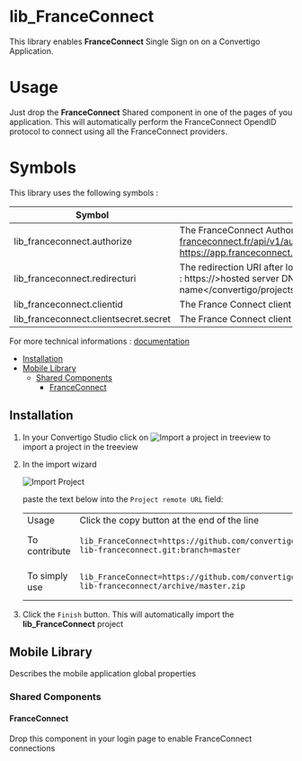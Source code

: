


# lib_FranceConnect

This library enables **FranceConnect** Single Sign on on a Convertigo Application. 

# Usage

Just drop the **FranceConnect** Shared component in one of the pages of you application. This will automatically perform the FranceConnect OpendID protocol to connect using all the FranceConnect providers.

# Symbols

This library uses the following symbols :


| Symbol                            		| Usage    		| Default Value|
| --------------------------------------| ------------- |---------------|
| lib_franceconnect.authorize 			| The FranceConnect Authorize Url. Can be https://fcp.integ01.dev-franceconnect.fr/api/v1/authorize for integration environment or https://app.franceconnect.gouv.fr/api/v1/authorize for production		| https://app.franceconnect.gouv.fr/api/v1/authorize  |
| lib_franceconnect.redirecturi   		| The redirection URI after login. Must relect the hosted application in the form : https://&gt;hosted server DNS name&lt;/convertigo/projects/lib_FranceConnect/getTokenFranceConnect.html	 | https://pedro.convertigo.net/convertigo/projects/lib_FranceConnect/getTokenFranceConnect.html |
| lib_franceconnect.clientid   			| The France Connect client id	 | 211286433e39cce01db448d80181bdfd005554b19cd51b3fe7943f6b3b86ab6e |
| lib_franceconnect.clientsecret.secret 	| The France Connect client secret	|2791a731e6a59f56b6b4dd0d08c9b1f593b5f3658b9fd731cb24248e2669af4b |




For more technical informations : [documentation](./project.md)

- [Installation](#installation)
- [Mobile Library](#mobile-library)
    - [Shared Components](#shared-components)
        - [FranceConnect](#franceconnect)


## Installation

1. In your Convertigo Studio click on ![](https://github.com/convertigo/convertigo/blob/develop/eclipse-plugin-studio/icons/studio/project_import.gif?raw=true "Import a project in treeview") to import a project in the treeview
2. In the import wizard

   ![](https://github.com/convertigo/convertigo/blob/develop/eclipse-plugin-studio/tomcat/webapps/convertigo/templates/ftl/project_import_wzd.png?raw=true "Import Project")
   
   paste the text below into the `Project remote URL` field:
   <table>
     <tr><td>Usage</td><td>Click the copy button at the end of the line</td></tr>
     <tr><td>To contribute</td><td>

     ```
     lib_FranceConnect=https://github.com/convertigo/c8oprj-lib-franceconnect.git:branch=master
     ```
     </td></tr>
     <tr><td>To simply use</td><td>

     ```
     lib_FranceConnect=https://github.com/convertigo/c8oprj-lib-franceconnect/archive/master.zip
     ```
     </td></tr>
    </table>
3. Click the `Finish` button. This will automatically import the __lib_FranceConnect__ project


## Mobile Library

Describes the mobile application global properties

### Shared Components

#### FranceConnect

Drop this component in your login page to enable FranceConnect connections



